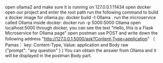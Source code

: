 open ollama2 and make sure it is running on 127.0.0.1:11434
open docker
open our project and enter the root path
run the following command to build a docker image for ollama.py: docker build -t Ollama .
run the microservice called Ollama inside docker: docker run -p 5000:5000 Ollama
open localhost:5000 through docker, you can see the text "Hello, this is a Flask Microservice for Ollama page"
open postman use POST and write down the following address "http://127.0.0.1:5000/ask?Content-Type=application" 
（
  Pamas： key: Content-Type, Value: application and 
  Body raw  
  {"prompt": "any question" }
  ) 
You can obtain the answer from Ollama and it will be displayed in the postman Body part.
